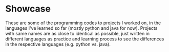 # Showcase
These are some of the programming codes to projects I worked on, in the languages I've learned so far (mostly python and java for now). Projects with same names are as close to identical as possible, just written in different languages as practice and learning process to see the differences in the respective languages (e.g. python vs. java).
